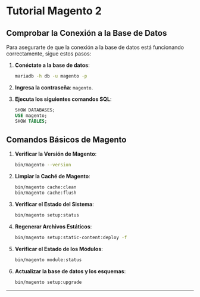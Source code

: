# Tutorial Magento 2

## Comprobar la Conexión a la Base de Datos

Para asegurarte de que la conexión a la base de datos está funcionando correctamente, sigue estos pasos:

1. **Conéctate a la base de datos**:

    ```bash
    mariadb -h db -u magento -p
    ```

2. **Ingresa la contraseña**: `magento`.

3. **Ejecuta los siguientes comandos SQL**:
   
    ```sql
    SHOW DATABASES;
    USE magento;
    SHOW TABLES;
    ```

## Comandos Básicos de Magento

1. **Verificar la Versión de Magento**:

    ```bash
    bin/magento --version
    ```

2. **Limpiar la Caché de Magento**:

    ```bash
    bin/magento cache:clean
    bin/magento cache:flush
    ```

3. **Verificar el Estado del Sistema**:

    ```bash
    bin/magento setup:status
    ```

4. **Regenerar Archivos Estáticos**:

    ```bash
    bin/magento setup:static-content:deploy -f
    ```

5. **Verificar el Estado de los Módulos**:

    ```bash
    bin/magento module:status
    ```
6. **Actualizar la base de datos y los esquemas**:

    ```bash
    bin/magento setup:upgrade
    ```
---